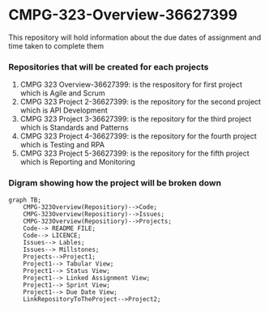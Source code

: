 # CMPG-323-Overview-36627399
This repository will hold information about the due dates of assignment and time taken to complete them

### Repositories that will be created for each projects
1) CMPG 323 Overview-36627399: is the respository for first project which is Agile and Scrum
2) CMPG 323 Project 2-36627399: is the repository for the second project which is API Development
3) CMPG 323 Project 3-36627399: is the repository for the third project which is Standards and Patterns
4) CMPG 323 Project 4-36627399: is the repository for the fourth project which is Testing and RPA
5) CMPG 323 Project 5-36627399: is the repository for the fifth project which is Reporting and Monitoring

### Digram showing how the project will be broken down
```mermaid
graph TB;
    CMPG-323Overview(Repositiory)-->Code;
    CMPG-323Overview(Repositiory)-->Issues;
    CMPG-323Overview(Repositiory)-->Projects;
    Code--> README FILE;
    Code--> LICENCE;
    Issues--> Lables;
    Issues--> Millstones;
    Projects-->Project1;
    Project1--> Tabular View;
    Project1--> Status View;
    Project1--> Linked Assignment View;
    Project1--> Sprint View;
    Project1--> Due Date View;
    LinkRepositoryToTheProject-->Project2;
```
